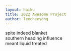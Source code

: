```yaml
---
layout: haiku
title: 2022 Awesome Project
author: leecheeyong
---
```


spite indeed blanket <br>
southern heading influence <br>
meant liquid treated <br>
